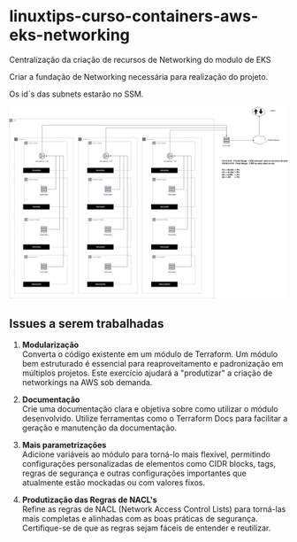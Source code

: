 # linuxtips-curso-containers-aws-eks-networking
Centralização da criação de recursos de Networking do modulo de EKS

Criar a fundação de Networking necessária para realização do projeto.


Os id`s das subnets estarão no SSM.

![alt text](<assets/Kubernetes-K8S Networking.jpg>)


## Issues a serem trabalhadas

1. **Modularização**  
    Converta o código existente em um módulo de Terraform. Um módulo bem estruturado é essencial para reaproveitamento e padronização em múltiplos projetos. Este exercício ajudará a "produtizar" a criação de networkings na AWS sob demanda.

2. **Documentação**  
    Crie uma documentação clara e objetiva sobre como utilizar o módulo desenvolvido. Utilize ferramentas como o Terraform Docs para facilitar a geração e manutenção da documentação.

3. **Mais parametrizações**  
    Adicione variáveis ao módulo para torná-lo mais flexível, permitindo configurações personalizadas de elementos como CIDR blocks, tags, regras de segurança e outras configurações importantes que atualmente estão mockadas ou com valores fixos.

4. **Produtização das Regras de NACL's**  
    Refine as regras de NACL (Network Access Control Lists) para torná-las mais completas e alinhadas com as boas práticas de segurança. Certifique-se de que as regras sejam fáceis de entender e reutilizar.
